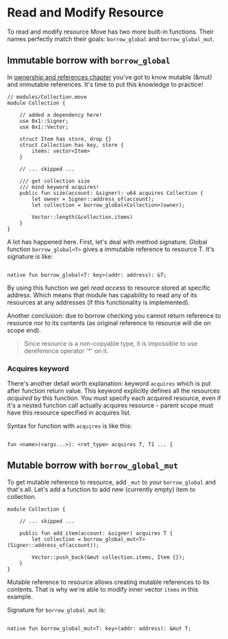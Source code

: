 # Read and Modify Resource

To read and modify resource Move has two more built-in functions. Their names perfectly match their goals: `borrow_global` and `borrow_global_mut`.

## Immutable borrow with `borrow_global`

In [ownership and references chapter](/advanced-topics/ownership-and-references.md) you've got to know mutable (&mut) and immutable references. It's time to put this knowledge to practice!

```Move
// modules/Collection.move
module Collection {

    // added a dependency here!
    use 0x1::Signer;
    use 0x1::Vector;

    struct Item has store, drop {}
    struct Collection has key, store {
        items: vector<Item>
    }

    // ... skipped ...

    /// get collection size
    /// mind keyword acquires!
    public fun size(account: &signer): u64 acquires Collection {
        let owner = Signer::address_of(account);
        let collection = borrow_global<Collection>(owner);

        Vector::length(&collection.items)
    }
}
```

A lot has happened here. First, let's deal with method signature. Global function `borrow_global<T>` gives a immutable reference to resource T. It's signature is like:

```Move

native fun borrow_global<T: key>(addr: address): &T;

```

By using this function we get *read access* to resource stored at specific address. Which means that module has capability to read any of its resources at any addresses (if this functionality is implemented).

Another conclusion: due to borrow checking you cannot return reference to resource nor to its contents (as original reference to resource will die on scope end).

> Since resource is a non-copyable type, it is impossible to use dereference operator '*' on it.

### Acquires keyword

There's another detail worth explanation: keyword `acquires` which is put after function return value. This keyword explicitly defines all the resources *acquired* by this function. You must specify each acquired resource, even if it's a nested function call actually acquires resource - parent scope must have this resource specified in acquires list.

Syntax for function with `acquires` is like this:

```Move

fun <name>(<args...>): <ret_type> acquires T, T1 ... {

```

## Mutable borrow with `borrow_global_mut`

To get mutable reference to resource, add `_mut` to your `borrow_global` and that's all. Let's add a function to add new (currently empty) item to collection.

```Move
module Collection {

    // ... skipped ...

    public fun add_item(account: &signer) acquires T {
        let collection = borrow_global_mut<T>(Signer::address_of(account));

        Vector::push_back(&mut collection.items, Item {});
    }
}
```

Mutable reference to resource allows creating mutable references to its contents. That is why we're able to modify inner vector `items` in this example.

Signature for `borrow_global_mut` is:

```Move

native fun borrow_global_mut<T: key>(addr: address): &mut T;

```
